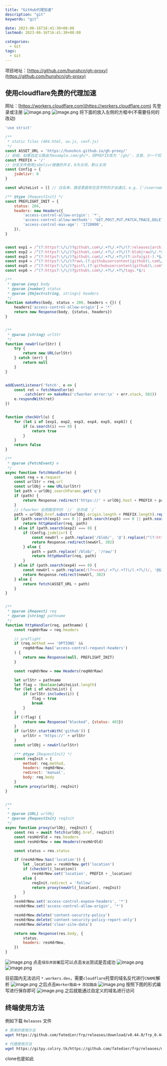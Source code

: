 ```yaml
---
title: "GitHub代理加速"
description: "git"
keywords: "git"

date: 2023-06-16T16:41:30+08:00
lastmod: 2023-06-16T16:41:30+08:00

categories:
  - Git
tags:
  - Git
---
```


项目地址：[https://github.com/hunshcn/gh-proxy](https://github.com/hunshcn/gh-proxy)
## 使用cloudflare免费的代理加速
网址：[https://workers.cloudflare.com](https://workers.cloudflare.com)
先登录或注册
![image.png](https://cdn.nlark.com/yuque/0/2022/png/22223333/1666409502370-3063276f-15dc-4ab2-b9e6-aedccbe0192b.png#clientId=ub339564c-2536-4&crop=0&crop=0&crop=1&crop=1&from=paste&height=425&id=u371deac8&margin=%5Bobject%20Object%5D&name=image.png&originHeight=638&originWidth=1547&originalType=binary&ratio=1&rotation=0&showTitle=false&size=79869&status=done&style=none&taskId=u9f274855-c6de-4d6e-8cc2-62ec954b4ed&title=&width=1031.3333333333333)
![image.png](https://cdn.nlark.com/yuque/0/2022/png/22223333/1666409546711-a63a2108-6f75-4654-81cb-4b88a27afcf7.png#clientId=ub339564c-2536-4&crop=0&crop=0&crop=1&crop=1&from=paste&height=611&id=uc862ad96&margin=%5Bobject%20Object%5D&name=image.png&originHeight=917&originWidth=1288&originalType=binary&ratio=1&rotation=0&showTitle=false&size=99288&status=done&style=none&taskId=u4c1a0b8b-39fc-410f-87b7-e5486591c12&title=&width=858.6666666666666)
将下面的放入左侧的方框中(不需要任何的改动)
```javascript
'use strict'

/**
 * static files (404.html, sw.js, conf.js)
 */
const ASSET_URL = 'https://hunshcn.github.io/gh-proxy/'
// 前缀，如果自定义路由为example.com/gh/*，将PREFIX改为 '/gh/'，注意，少一个杠都会错！
const PREFIX = '/'
// 分支文件使用jsDelivr镜像的开关，0为关闭，默认关闭
const Config = {
    jsdelivr: 0
}

const whiteList = [] // 白名单，路径里面有包含字符的才会通过，e.g. ['/username/']

/** @type {RequestInit} */
const PREFLIGHT_INIT = {
    status: 204,
    headers: new Headers({
        'access-control-allow-origin': '*',
        'access-control-allow-methods': 'GET,POST,PUT,PATCH,TRACE,DELETE,HEAD,OPTIONS',
        'access-control-max-age': '1728000',
    }),
}


const exp1 = /^(?:https?:\/\/)?github\.com\/.+?\/.+?\/(?:releases|archive)\/.*$/i
const exp2 = /^(?:https?:\/\/)?github\.com\/.+?\/.+?\/(?:blob|raw)\/.*$/i
const exp3 = /^(?:https?:\/\/)?github\.com\/.+?\/.+?\/(?:info|git-).*$/i
const exp4 = /^(?:https?:\/\/)?raw\.(?:githubusercontent|github)\.com\/.+?\/.+?\/.+?\/.+$/i
const exp5 = /^(?:https?:\/\/)?gist\.(?:githubusercontent|github)\.com\/.+?\/.+?\/.+$/i
const exp6 = /^(?:https?:\/\/)?github\.com\/.+?\/.+?\/tags.*$/i

/**
 * @param {any} body
 * @param {number} status
 * @param {Object<string, string>} headers
 */
function makeRes(body, status = 200, headers = {}) {
    headers['access-control-allow-origin'] = '*'
    return new Response(body, {status, headers})
}


/**
 * @param {string} urlStr
 */
function newUrl(urlStr) {
    try {
        return new URL(urlStr)
    } catch (err) {
        return null
    }
}


addEventListener('fetch', e => {
    const ret = fetchHandler(e)
        .catch(err => makeRes('cfworker error:\n' + err.stack, 502))
    e.respondWith(ret)
})


function checkUrl(u) {
    for (let i of [exp1, exp2, exp3, exp4, exp5, exp6]) {
        if (u.search(i) === 0) {
            return true
        }
    }
    return false
}

/**
 * @param {FetchEvent} e
 */
async function fetchHandler(e) {
    const req = e.request
    const urlStr = req.url
    const urlObj = new URL(urlStr)
    let path = urlObj.searchParams.get('q')
    if (path) {
        return Response.redirect('https://' + urlObj.host + PREFIX + path, 301)
    }
    // cfworker 会把路径中的 `//` 合并成 `/`
    path = urlObj.href.substr(urlObj.origin.length + PREFIX.length).replace(/^https?:\/+/, 'https://')
    if (path.search(exp1) === 0 || path.search(exp5) === 0 || path.search(exp6) === 0 || path.search(exp3) === 0 || path.search(exp4) === 0) {
        return httpHandler(req, path)
    } else if (path.search(exp2) === 0) {
        if (Config.jsdelivr) {
            const newUrl = path.replace('/blob/', '@').replace(/^(?:https?:\/\/)?github\.com/, 'https://cdn.jsdelivr.net/gh')
            return Response.redirect(newUrl, 302)
        } else {
            path = path.replace('/blob/', '/raw/')
            return httpHandler(req, path)
        }
    } else if (path.search(exp4) === 0) {
        const newUrl = path.replace(/(?<=com\/.+?\/.+?)\/(.+?\/)/, '@$1').replace(/^(?:https?:\/\/)?raw\.(?:githubusercontent|github)\.com/, 'https://cdn.jsdelivr.net/gh')
        return Response.redirect(newUrl, 302)
    } else {
        return fetch(ASSET_URL + path)
    }
}


/**
 * @param {Request} req
 * @param {string} pathname
 */
function httpHandler(req, pathname) {
    const reqHdrRaw = req.headers

    // preflight
    if (req.method === 'OPTIONS' &&
        reqHdrRaw.has('access-control-request-headers')
    ) {
        return new Response(null, PREFLIGHT_INIT)
    }

    const reqHdrNew = new Headers(reqHdrRaw)

    let urlStr = pathname
    let flag = !Boolean(whiteList.length)
    for (let i of whiteList) {
        if (urlStr.includes(i)) {
            flag = true
            break
        }
    }
    if (!flag) {
        return new Response("blocked", {status: 403})
    }
    if (urlStr.startsWith('github')) {
        urlStr = 'https://' + urlStr
    }
    const urlObj = newUrl(urlStr)

    /** @type {RequestInit} */
    const reqInit = {
        method: req.method,
        headers: reqHdrNew,
        redirect: 'manual',
        body: req.body
    }
    return proxy(urlObj, reqInit)
}


/**
 *
 * @param {URL} urlObj
 * @param {RequestInit} reqInit
 */
async function proxy(urlObj, reqInit) {
    const res = await fetch(urlObj.href, reqInit)
    const resHdrOld = res.headers
    const resHdrNew = new Headers(resHdrOld)

    const status = res.status

    if (resHdrNew.has('location')) {
        let _location = resHdrNew.get('location')
        if (checkUrl(_location))
            resHdrNew.set('location', PREFIX + _location)
        else {
            reqInit.redirect = 'follow'
            return proxy(newUrl(_location), reqInit)
        }
    }
    resHdrNew.set('access-control-expose-headers', '*')
    resHdrNew.set('access-control-allow-origin', '*')

    resHdrNew.delete('content-security-policy')
    resHdrNew.delete('content-security-policy-report-only')
    resHdrNew.delete('clear-site-data')

    return new Response(res.body, {
        status,
        headers: resHdrNew,
    })
}

```
![image.png](https://cdn.nlark.com/yuque/0/2022/png/22223333/1666409680492-0ff4eb33-d199-466a-bd6a-b05a58d0e9b7.png#clientId=ub339564c-2536-4&crop=0&crop=0&crop=1&crop=1&from=paste&height=329&id=u7a771a7c&margin=%5Bobject%20Object%5D&name=image.png&originHeight=494&originWidth=2221&originalType=binary&ratio=1&rotation=0&showTitle=false&size=97131&status=done&style=none&taskId=u5eeb4080-f2cf-4a6b-b823-f85519d250c&title=&width=1480.6666666666667)
点击`保存并部署`后可以点击`发送`测试是否成功
![image.png](https://cdn.nlark.com/yuque/0/2022/png/22223333/1666409787668-ccdb9746-bb25-46d9-9534-e50ec2a6c1ce.png#clientId=ub339564c-2536-4&crop=0&crop=0&crop=1&crop=1&from=paste&height=179&id=u5bfc5733&margin=%5Bobject%20Object%5D&name=image.png&originHeight=269&originWidth=908&originalType=binary&ratio=1&rotation=0&showTitle=false&size=66587&status=done&style=none&taskId=u6790f58b-0146-4dfc-a16f-d0270e4ffc8&title=&width=605.3333333333334)
![image.png](https://cdn.nlark.com/yuque/0/2022/png/22223333/1666409773334-c56c9f01-4022-4ade-8049-32fed5750c25.png#clientId=ub339564c-2536-4&crop=0&crop=0&crop=1&crop=1&from=paste&height=421&id=u6be53c86&margin=%5Bobject%20Object%5D&name=image.png&originHeight=631&originWidth=1322&originalType=binary&ratio=1&rotation=0&showTitle=false&size=106792&status=done&style=none&taskId=u751a91ea-42c6-44ce-b300-06b7f1e2ee4&title=&width=881.3333333333334)

目前国内无法访问 `*.workers.dev`，需要`cloudflare`托管的域名反代进行`CNAME`解析
![image.png](https://cdn.nlark.com/yuque/0/2022/png/22223333/1666410008929-f6068f61-1c2c-4b9a-919b-f1703d180e27.png#clientId=ub339564c-2536-4&crop=0&crop=0&crop=1&crop=1&from=paste&height=393&id=u2fd9ff97&margin=%5Bobject%20Object%5D&name=image.png&originHeight=589&originWidth=1557&originalType=binary&ratio=1&rotation=0&showTitle=false&size=70185&status=done&style=none&taskId=u4df7f1df-2de2-4091-b560-c7c25986b23&title=&width=1038)
之后点击`Worker路由`-> `添加路由`
![image.png](https://cdn.nlark.com/yuque/0/2022/png/22223333/1666410033094-f8b638cd-151d-4e43-832f-c77ff10758a7.png#clientId=ub339564c-2536-4&crop=0&crop=0&crop=1&crop=1&from=paste&height=530&id=ue2ea1b5b&margin=%5Bobject%20Object%5D&name=image.png&originHeight=795&originWidth=2199&originalType=binary&ratio=1&rotation=0&showTitle=false&size=146753&status=done&style=none&taskId=u7104bdd6-dff9-4cf5-999d-ab6edd88f2b&title=&width=1466)
按照下图的形式编写进行保存即可
![image.png](https://cdn.nlark.com/yuque/0/2022/png/22223333/1666410088397-854f841a-8743-42d4-9a81-5997990bf750.png#clientId=ub339564c-2536-4&crop=0&crop=0&crop=1&crop=1&from=paste&height=451&id=u9b20526e&margin=%5Bobject%20Object%5D&name=image.png&originHeight=677&originWidth=666&originalType=binary&ratio=1&rotation=0&showTitle=false&size=36733&status=done&style=none&taskId=ubba7dd11-2daa-4ab8-990b-45291d956be&title=&width=444)
之后就能通过自定义的域名进行访问

## 终端使用方法
例如下载 `Releases` 文件
```bash
# 原来的使用方法
wget https://github.com/fatedier/frp/releases/download/v0.44.0/frp_0.44.0_linux_amd64.tar.gz

# 代理使用方法
wget https://gitpy.colzry.tk/https://github.com/fatedier/frp/releases/download/v0.44.0/frp_0.44.0_linux_amd64.tar.gz
```
clone也是如此

